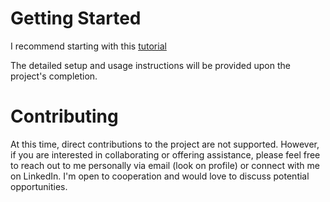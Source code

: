 # Getting Started
I recommend starting with this [tutorial](https://www.gdquest.com/tutorial/godot/2d/first-2d-game-godot-4/)


The detailed setup and usage instructions will be provided upon the project's completion.

# Contributing
At this time, direct contributions to the project are not supported. However, if you are interested in collaborating or offering assistance, please feel free to reach out to me personally via email (look on profile) or connect with me on LinkedIn. I'm open to cooperation and would love to discuss potential opportunities.
